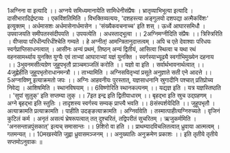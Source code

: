 

  
1अग्निना वा इत्यादि ।। अग्नये समिध्यमानायेति सामिधेनीसंप्रैषः । भ्रातृव्याभिभूत्या इत्यादि । दासीभारादिर्द्रष्टव्यः । एकविंशतिमिति । विभक्तिव्यत्ययः, 'दशहस्त्या अङ्गुलयो दशपद्या अत्मैकविंशः' इत्युक्तम् । अर्धमासशः अर्धमासेनार्धमासेन । 'संख्यैकवचनाच्च' इति शस् । ऊर्ध्वे आघारसमिधौ । उपवाजयति समीपतस्संदीपयति । उपयत्येति । अधस्ताद्भूत्वा ।।
2अग्निमग्नीदिति संप्रैषः ।। त्रिस्त्रिरिति । वीप्सया परिधीन्परिधींश्चेति गम्यते । हे अग्नीत्! आमन्त्रितानुदात्तत्वम् । अपि च एते देवाश्वाः परिधयः स्वर्गप्राप्तिसाधनत्वात् । आसीनः अन्यं प्रथमं, तिष्ठन् अन्यं द्वितीयं, आसित्वा स्थित्वा च यथा रथं वहनसामर्थ्याय युनक्ति युग्यैः एवं ताभ्यां आघाराभ्यां यज्ञं युनक्ति । स्वर्गस्याभ्यूढ्यै स्वर्गाभिमुख्येन दहनाय ।।
3भुवनमसीत्यग्रेण जुहूपभृतौ प्राञ्चमञ्जलिं करोति ।। यज्ञो वा इति । सर्वार्थभावनार्थत्वात् ।।
4जुह्वेहीति जुहूपभृतोराधानमन्त्रौ ।। ताभ्यामिति । अग्निसवितृभ्यां प्रसूते अनुज्ञाते सती एने आदत्ते ।।
5अग्नाविष्णू इत्याक्रमतो जपः ।। अग्निः आहवनीयः पुरस्तात्, यज्ञसाधनानि स्रुगादीनि पश्चात् प्रतिप्रोच्य निवेद्य । आशिषमिति । स्थानविषयाम् ।।
6विष्णोरिति स्थानकल्पनम् ।। यद्यज्ञ इति । यत्र यज्ञस्तिष्ठति । 'सुपां सुलुक्' इति सप्तम्या लुक् ।।
7इत इन्द्र इति द्वितीयाधारम् ।। बृहद्भा इति स्रुच उद्ग्रहणम् । अग्ने बृहद्भा इति स्तुतिः । तादृशस्य स्वर्गस्य सम्यक् प्राप्त्यै भवति ।।
8संस्पर्शयेदिति ।। जुहूपभृतौ । अत्याक्रामति प्रत्याक्रामति । पाहीति उदङ्ङत्याक्रामति । अग्निर्वावेति । तस्मात्पाहीत्यग्निरुच्यते । वृजिनं कुटिलं कर्म । अनृतं असत्यं भ्रेषरूपत्वात् तत् दुश्चरितं, तद्विपरीतं सुचरितम् । ऋजुकर्ममिति । 'अनसन्तान्नपुंसकात्' इत्यच् समासान्तः ।।
9शिरो वा हति ।। प्राथम्यादविचलितत्वात् ध्रुवाया आत्मत्वम् । गतमन्यत् ।।
10मखस्येति जुह्वा ध्रुवासमञ्जनम् ।। अनुख्यातिः अनुक्रमेण प्रकाशः ।।
इति तृतीये तृतीये सप्तमोऽनुवाकः ॥  
